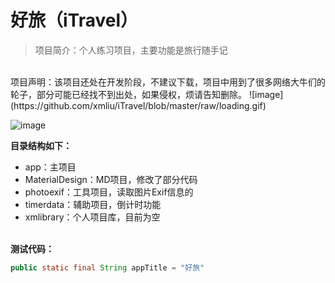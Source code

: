 # 好旅（iTravel）
> 项目简介：个人练习项目，主要功能是旅行随手记
  </br>
  项目声明：该项目还处在开发阶段，不建议下载，项目中用到了很多网络大牛们的轮子，部分可能已经找不到出处，如果侵权，烦请告知删除。
  ![image](https://github.com/xmliu/iTravel/blob/master/raw/loading.gif)
  
  ![image](https://github.com/xmliu/iTravel/blob/master/raw/logo_icon.png)
  
**目录结构如下：**</br>
 - app：主项目</br>
 - MaterialDesign：MD项目，修改了部分代码</br>
 - photoexif：工具项目，读取图片Exif信息的</br>
 - timerdata：辅助项目，倒计时功能</br>
 - xmlibrary：个人项目库，目前为空</br></br>
 
**测试代码：**</br>
 ``` java
 public static final String appTitle = "好旅"
 ``` 